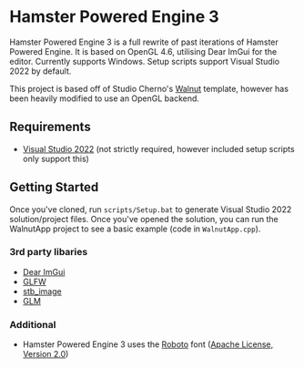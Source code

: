 # Hamster Powered Engine 3

Hamster Powered Engine 3 is a full rewrite of past iterations of Hamster Powered Engine. It is based on OpenGL 4.6, utilising Dear ImGui for the editor. 
Currently supports Windows. Setup scripts support Visual Studio 2022 by default.

This project is based off of Studio Cherno's [Walnut](https://github.com/StudioCherno/Walnut) template, however has been heavily modified to use an OpenGL backend.

## Requirements
- [Visual Studio 2022](https://visualstudio.com) (not strictly required, however included setup scripts only support this)


## Getting Started
Once you've cloned, run `scripts/Setup.bat` to generate Visual Studio 2022 solution/project files. Once you've opened the solution, you can run the WalnutApp project to see a basic example (code in `WalnutApp.cpp`).

### 3rd party libaries
- [Dear ImGui](https://github.com/ocornut/imgui)
- [GLFW](https://github.com/glfw/glfw)
- [stb_image](https://github.com/nothings/stb)
- [GLM](https://github.com/g-truc/glm)

### Additional
- Hamster Powered Engine 3 uses the [Roboto](https://fonts.google.com/specimen/Roboto) font ([Apache License, Version 2.0](https://www.apache.org/licenses/LICENSE-2.0))
